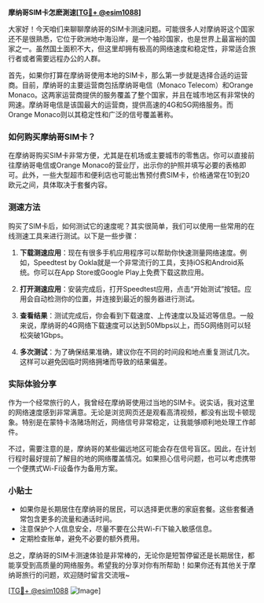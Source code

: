 **摩纳哥SIM卡怎麽測速[[TG💪+ @esim1088](https://t.me/s/esim1088)]**

大家好！今天咱们来聊聊摩纳哥的SIM卡测速问题。可能很多人对摩纳哥这个国家还不是很熟悉，它位于欧洲地中海沿岸，是一个袖珍国家，也是世界上最富裕的国家之一。虽然国土面积不大，但这里却拥有极高的网络速度和稳定性，非常适合旅行者或者需要远程办公的人群。

首先，如果你打算在摩纳哥使用本地的SIM卡，那么第一步就是选择合适的运营商。目前，摩纳哥的主要运营商包括摩纳哥电信（Monaco Telecom）和Orange Monaco。这两家运营商提供的服务覆盖了整个国家，并且在城市地区有非常快的网速。摩纳哥电信是该国最大的运营商，提供高速的4G和5G网络服务。而Orange Monaco则以其稳定性和广泛的信号覆盖著称。

### 如何购买摩纳哥SIM卡？

在摩纳哥购买SIM卡非常方便，尤其是在机场或主要城市的零售店。你可以直接前往摩纳哥电信或Orange Monaco的营业厅，出示你的护照并填写必要的表格即可。此外，一些大型超市和便利店也可能出售预付费SIM卡，价格通常在10到20欧元之间，具体取决于套餐内容。

### 测速方法

购买了SIM卡后，如何测试它的速度呢？其实很简单，我们可以使用一些常用的在线测速工具来进行测试。以下是一些步骤：

1. **下载测速应用**：现在有很多手机应用程序可以帮助你快速测量网络速度。例如，Speedtest by Ookla就是一个非常流行的工具，支持iOS和Android系统。你可以在App Store或Google Play上免费下载这款应用。

2. **打开测速应用**：安装完成后，打开Speedtest应用，点击“开始测试”按钮。应用会自动检测你的位置，并连接到最近的服务器进行测试。

3. **查看结果**：测试完成后，你会看到下载速度、上传速度以及延迟等信息。一般来说，摩纳哥的4G网络下载速度可以达到50Mbps以上，而5G网络则可以轻松突破1Gbps。

4. **多次测试**：为了确保结果准确，建议你在不同的时间段和地点重复测试几次。这样可以避免因临时网络拥堵而导致的结果偏差。

### 实际体验分享

作为一个经常旅行的人，我曾经在摩纳哥使用过当地的SIM卡。说实话，我对这里的网络速度感到非常满意。无论是浏览网页还是观看高清视频，都没有出现卡顿现象。特别是在蒙特卡洛赌场附近，网络信号非常稳定，让我能够顺利地处理工作邮件。

不过，需要注意的是，摩纳哥的某些偏远地区可能会存在信号盲区。因此，在计划行程时最好提前了解目的地的网络覆盖情况。如果担心信号问题，也可以考虑携带一个便携式Wi-Fi设备作为备用方案。

### 小贴士

- 如果你是长期居住在摩纳哥的居民，可以选择更优惠的家庭套餐。这些套餐通常包含更多的流量和通话时间。
- 注意保护个人信息安全，尽量不要在公共Wi-Fi下输入敏感信息。
- 定期检查账单，避免不必要的额外费用。

总之，摩纳哥的SIM卡测速体验是非常棒的，无论你是短暂停留还是长期居住，都能享受到高质量的网络服务。希望我的分享对你有所帮助！如果你还有其他关于摩纳哥旅行的问题，欢迎随时留言交流哦~

[[TG💪+ @esim1088](https://t.me/s/esim1088) ![Image](https://i.postimg.cc/4NQfJmqS/Snipaste-2025-05-13-00-14-12.png)]